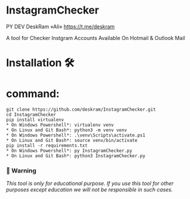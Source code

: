#                         InstagramChecker
PY DEV DeskRam «Ali» https://t.me/deskram

A tool for Checker Instgram Accounts Available On Hotmail & Outlook Mail

# Installation 🛠️
# command:
    git clone https://github.com/deskram/InstagramChecker.git
    cd InstagramChecker
    pip install virtualenv
    * On Windows Powershell*: virtualenv venv
    * On Linux and Git Bash*: python3 -m venv venv
    * On Windows Powershell*: .\venv\Scripts\activate.ps1
    * On Linux and Git Bash*: source venv/bin/activate
    pip install -r requirements.txt
    * On Windows Powershell*: py InstagramChecker.py
    * On Linux and Git Bash*: python3 InstagramChecker.py

### 📢 Warning 
*This tool is only for educational purpose. If you use this tool for other purposes except education we will not be responsible in such cases.*
